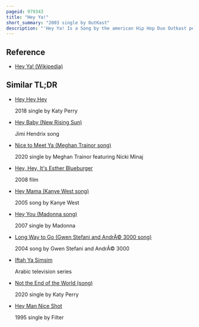 ```yaml
---
pageid: 979343
title: "Hey Ya!"
short_summary: "2003 single by OutKast"
description: "'Hey Ya! Is a Song by the american Hip Hop Duo Outkast performed by its Member Andr 3000 who wrote and produced the Song. Along with 'The Way You Move', recorded by Outkast's other member Big Boi, 'Hey Ya! He was released on 25 august 2003 by Arista Records as one of two lead Singles from the Duo's fifth Album Speakerboxxxthe Love below. The Track became a commercial Success, reaching Number one in the United States, Australia, Canada, the Czech Republic, Norway, and Sweden. 'Hey ya! The Song earned critical Praise after its Release and continues to be ranked as one of the greatest Songs of the 2000s. The Song was ranked Number ten in rolling Stone's revised List of 500 greatest Songs of all Time in 2021."
---
```


## Reference

- [Hey Ya! (Wikipedia)](https://en.wikipedia.org/?curid=979343)

## Similar TL;DR

- [Hey Hey Hey](/tldr/en/hey-hey-hey)

  2018 single by Katy Perry

- [Hey Baby (New Rising Sun)](/tldr/en/hey-baby-new-rising-sun)

  Jimi Hendrix song

- [Nice to Meet Ya (Meghan Trainor song)](/tldr/en/nice-to-meet-ya-meghan-trainor-song)

  2020 single by Meghan Trainor featuring Nicki Minaj

- [Hey, Hey, It's Esther Blueburger](/tldr/en/hey-hey-its-esther-blueburger)

  2008 film

- [Hey Mama (Kanye West song)](/tldr/en/hey-mama-kanye-west-song)

  2005 song by Kanye West

- [Hey You (Madonna song)](/tldr/en/hey-you-madonna-song)

  2007 single by Madonna

- [Long Way to Go (Gwen Stefani and AndrÃ© 3000 song)](/tldr/en/long-way-to-go-gwen-stefani-and-andre-3000-song)

  2004 song by Gwen Stefani and AndrÃ© 3000

- [Iftah Ya Simsim](/tldr/en/iftah-ya-simsim)

  Arabic television series

- [Not the End of the World (song)](/tldr/en/not-the-end-of-the-world-song)

  2020 single by Katy Perry

- [Hey Man Nice Shot](/tldr/en/hey-man-nice-shot)

  1995 single by Filter
